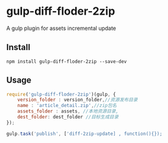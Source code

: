 # gulp-diff-floder-2zip

A gulp plugin for assets incremental update

## Install 

```shell
npm install gulp-diff-floder-2zip --save-dev
```

## Usage

```javascript
require('gulp-diff-floder-2zip')(gulp, {
    version_folder : version_folder,//资源发布目录
    name : 'article_detail.zip',//zip包名
    assets_folder : assets, //本地资源目录,
    dest_folder: dest_folder //目标生成目录
});

gulp.task('publish', ['diff-2zip-update] , function(){});
```